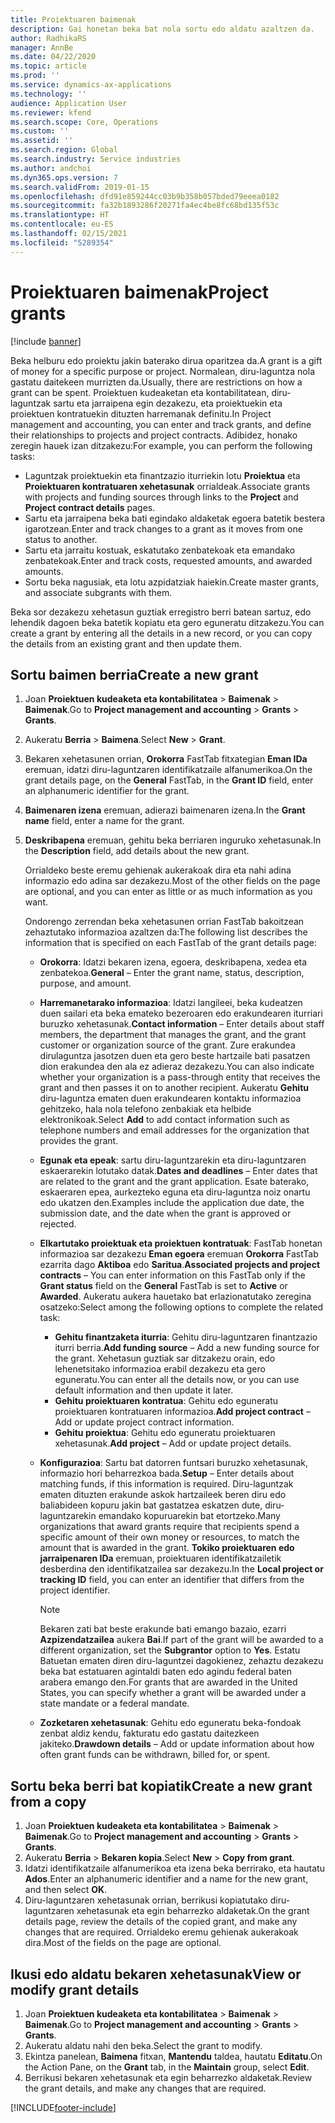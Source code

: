 ```yaml
---
title: Proiektuaren baimenak
description: Gai honetan beka bat nola sortu edo aldatu azaltzen da.
author: RadhikaRS
manager: AnnBe
ms.date: 04/22/2020
ms.topic: article
ms.prod: ''
ms.service: dynamics-ax-applications
ms.technology: ''
audience: Application User
ms.reviewer: kfend
ms.search.scope: Core, Operations
ms.custom: ''
ms.assetid: ''
ms.search.region: Global
ms.search.industry: Service industries
ms.author: andchoi
ms.dyn365.ops.version: 7
ms.search.validFrom: 2019-01-15
ms.openlocfilehash: dfd91e859244cc03b9b358b057bded79eeea0182
ms.sourcegitcommit: fa32b1893286f20271fa4ec4be8fc68bd135f53c
ms.translationtype: HT
ms.contentlocale: eu-ES
ms.lasthandoff: 02/15/2021
ms.locfileid: "5289354"
---
```

# <a name="project-grants"></a><span data-ttu-id="b4c74-103">Proiektuaren baimenak</span><span class="sxs-lookup"><span data-stu-id="b4c74-103">Project grants</span></span>

[!include [banner](../includes/banner.md)]

<span data-ttu-id="b4c74-104">Beka helburu edo proiektu jakin baterako dirua oparitzea da.</span><span class="sxs-lookup"><span data-stu-id="b4c74-104">A grant is a gift of money for a specific purpose or project.</span></span> <span data-ttu-id="b4c74-105">Normalean, diru-laguntza nola gastatu daitekeen murrizten da.</span><span class="sxs-lookup"><span data-stu-id="b4c74-105">Usually, there are restrictions on how a grant can be spent.</span></span> <span data-ttu-id="b4c74-106">Proiektuen kudeaketan eta kontabilitatean, diru-laguntzak sartu eta jarraipena egin dezakezu, eta proiektuekin eta proiektuen kontratuekin dituzten harremanak definitu.</span><span class="sxs-lookup"><span data-stu-id="b4c74-106">In Project management and accounting, you can enter and track grants, and define their relationships to projects and project contracts.</span></span> <span data-ttu-id="b4c74-107">Adibidez, honako zeregin hauek izan ditzakezu:</span><span class="sxs-lookup"><span data-stu-id="b4c74-107">For example, you can perform the following tasks:</span></span>

- <span data-ttu-id="b4c74-108">Laguntzak proiektuekin eta finantzazio iturriekin lotu **Proiektua** eta **Proiektuaren kontratuaren xehetasunak** orrialdeak.</span><span class="sxs-lookup"><span data-stu-id="b4c74-108">Associate grants with projects and funding sources through links to the **Project** and **Project contract details** pages.</span></span>
- <span data-ttu-id="b4c74-109">Sartu eta jarraipena beka bati egindako aldaketak egoera batetik bestera igarotzean.</span><span class="sxs-lookup"><span data-stu-id="b4c74-109">Enter and track changes to a grant as it moves from one status to another.</span></span>
- <span data-ttu-id="b4c74-110">Sartu eta jarraitu kostuak, eskatutako zenbatekoak eta emandako zenbatekoak.</span><span class="sxs-lookup"><span data-stu-id="b4c74-110">Enter and track costs, requested amounts, and awarded amounts.</span></span>
- <span data-ttu-id="b4c74-111">Sortu beka nagusiak, eta lotu azpidatziak haiekin.</span><span class="sxs-lookup"><span data-stu-id="b4c74-111">Create master grants, and associate subgrants with them.</span></span>

<span data-ttu-id="b4c74-112">Beka sor dezakezu xehetasun guztiak erregistro berri batean sartuz, edo lehendik dagoen beka batetik kopiatu eta gero eguneratu ditzakezu.</span><span class="sxs-lookup"><span data-stu-id="b4c74-112">You can create a grant by entering all the details in a new record, or you can copy the details from an existing grant and then update them.</span></span>

## <a name="create-a-new-grant"></a><span data-ttu-id="b4c74-113">Sortu baimen berria</span><span class="sxs-lookup"><span data-stu-id="b4c74-113">Create a new grant</span></span>

1. <span data-ttu-id="b4c74-114">Joan **Proiektuen kudeaketa eta kontabilitatea** \> **Baimenak** \> **Baimenak**.</span><span class="sxs-lookup"><span data-stu-id="b4c74-114">Go to **Project management and accounting** \> **Grants** \> **Grants**.</span></span>
2. <span data-ttu-id="b4c74-115">Aukeratu **Berria** \> **Baimena**.</span><span class="sxs-lookup"><span data-stu-id="b4c74-115">Select **New** \> **Grant**.</span></span>
3. <span data-ttu-id="b4c74-116">Bekaren xehetasunen orrian, **Orokorra** FastTab fitxategian **Eman IDa** eremuan, idatzi diru-laguntzaren identifikatzaile alfanumerikoa.</span><span class="sxs-lookup"><span data-stu-id="b4c74-116">On the grant details page, on the **General** FastTab, in the **Grant ID** field, enter an alphanumeric identifier for the grant.</span></span>
4. <span data-ttu-id="b4c74-117">**Baimenaren izena** eremuan, adierazi baimenaren izena.</span><span class="sxs-lookup"><span data-stu-id="b4c74-117">In the **Grant name** field, enter a name for the grant.</span></span>
5. <span data-ttu-id="b4c74-118">**Deskribapena** eremuan, gehitu beka berriaren inguruko xehetasunak.</span><span class="sxs-lookup"><span data-stu-id="b4c74-118">In the **Description** field, add details about the new grant.</span></span>

    <span data-ttu-id="b4c74-119">Orrialdeko beste eremu gehienak aukerakoak dira eta nahi adina informazio edo adina sar dezakezu.</span><span class="sxs-lookup"><span data-stu-id="b4c74-119">Most of the other fields on the page are optional, and you can enter as little or as much information as you want.</span></span>

    <span data-ttu-id="b4c74-120">Ondorengo zerrendan beka xehetasunen orrian FastTab bakoitzean zehaztutako informazioa azaltzen da:</span><span class="sxs-lookup"><span data-stu-id="b4c74-120">The following list describes the information that is specified on each FastTab of the grant details page:</span></span>

    - <span data-ttu-id="b4c74-121">**Orokorra**: Idatzi bekaren izena, egoera, deskribapena, xedea eta zenbatekoa.</span><span class="sxs-lookup"><span data-stu-id="b4c74-121">**General** – Enter the grant name, status, description, purpose, and amount.</span></span>
    - <span data-ttu-id="b4c74-122">**Harremanetarako informazioa**: Idatzi langileei, beka kudeatzen duen sailari eta beka emateko bezeroaren edo erakundearen iturriari buruzko xehetasunak.</span><span class="sxs-lookup"><span data-stu-id="b4c74-122">**Contact information** – Enter details about staff members, the department that manages the grant, and the grant customer or organization source of the grant.</span></span> <span data-ttu-id="b4c74-123">Zure erakundea dirulaguntza jasotzen duen eta gero beste hartzaile bati pasatzen dion erakundea den ala ez adieraz dezakezu.</span><span class="sxs-lookup"><span data-stu-id="b4c74-123">You can also indicate whether your organization is a pass-through entity that receives the grant and then passes it on to another recipient.</span></span> <span data-ttu-id="b4c74-124">Aukeratu **Gehitu** diru-laguntza ematen duen erakundearen kontaktu informazioa gehitzeko, hala nola telefono zenbakiak eta helbide elektronikoak.</span><span class="sxs-lookup"><span data-stu-id="b4c74-124">Select **Add** to add contact information such as telephone numbers and email addresses for the organization that provides the grant.</span></span>
    - <span data-ttu-id="b4c74-125">**Egunak eta epeak**: sartu diru-laguntzarekin eta diru-laguntzaren eskaerarekin lotutako datak.</span><span class="sxs-lookup"><span data-stu-id="b4c74-125">**Dates and deadlines** – Enter dates that are related to the grant and the grant application.</span></span> <span data-ttu-id="b4c74-126">Esate baterako, eskaeraren epea, aurkezteko eguna eta diru-laguntza noiz onartu edo ukatzen den.</span><span class="sxs-lookup"><span data-stu-id="b4c74-126">Examples include the application due date, the submission date, and the date when the grant is approved or rejected.</span></span>
    - <span data-ttu-id="b4c74-127">**Elkartutako proiektuak eta proiektuen kontratuak**: FastTab honetan informazioa sar dezakezu **Eman egoera** eremuan **Orokorra** FastTab ezarrita dago **Aktiboa** edo **Saritua**.</span><span class="sxs-lookup"><span data-stu-id="b4c74-127">**Associated projects and project contracts** – You can enter information on this FastTab only if the **Grant status** field on the **General** FastTab is set to **Active** or **Awarded**.</span></span> <span data-ttu-id="b4c74-128">Aukeratu aukera hauetako bat erlazionatutako zeregina osatzeko:</span><span class="sxs-lookup"><span data-stu-id="b4c74-128">Select among the following options to complete the related task:</span></span>

        - <span data-ttu-id="b4c74-129">**Gehitu finantzaketa iturria**: Gehitu diru-laguntzaren finantzazio iturri berria.</span><span class="sxs-lookup"><span data-stu-id="b4c74-129">**Add funding source** – Add a new funding source for the grant.</span></span> <span data-ttu-id="b4c74-130">Xehetasun guztiak sar ditzakezu orain, edo lehenetsitako informazioa erabil dezakezu eta gero eguneratu.</span><span class="sxs-lookup"><span data-stu-id="b4c74-130">You can enter all the details now, or you can use default information and then update it later.</span></span>
        - <span data-ttu-id="b4c74-131">**Gehitu proiektuaren kontratua**: Gehitu edo eguneratu proiektuaren kontratuaren informazioa.</span><span class="sxs-lookup"><span data-stu-id="b4c74-131">**Add project contract** – Add or update project contract information.</span></span>
        - <span data-ttu-id="b4c74-132">**Gehitu proiektua**: Gehitu edo eguneratu proiektuaren xehetasunak.</span><span class="sxs-lookup"><span data-stu-id="b4c74-132">**Add project** – Add or update project details.</span></span>

    - <span data-ttu-id="b4c74-133">**Konfigurazioa**: Sartu bat datorren funtsari buruzko xehetasunak, informazio hori beharrezkoa bada.</span><span class="sxs-lookup"><span data-stu-id="b4c74-133">**Setup** – Enter details about matching funds, if this information is required.</span></span> <span data-ttu-id="b4c74-134">Diru-laguntzak ematen dituzten erakunde askok hartzaileek beren diru edo baliabideen kopuru jakin bat gastatzea eskatzen dute, diru-laguntzarekin emandako kopuruarekin bat etortzeko.</span><span class="sxs-lookup"><span data-stu-id="b4c74-134">Many organizations that award grants require that recipients spend a specific amount of their own money or resources, to match the amount that is awarded in the grant.</span></span> <span data-ttu-id="b4c74-135">**Tokiko proiektuaren edo jarraipenaren IDa** eremuan, proiektuaren identifikatzailetik desberdina den identifikatzailea sar dezakezu.</span><span class="sxs-lookup"><span data-stu-id="b4c74-135">In the **Local project or tracking ID** field, you can enter an identifier that differs from the project identifier.</span></span>

        > [!NOTE]
        > <span data-ttu-id="b4c74-136">Bekaren zati bat beste erakunde bati emango bazaio, ezarri **Azpizendatzailea** aukera **Bai**.</span><span class="sxs-lookup"><span data-stu-id="b4c74-136">If part of the grant will be awarded to a different organization, set the **Subgrantor** option to **Yes**.</span></span> <span data-ttu-id="b4c74-137">Estatu Batuetan ematen diren diru-laguntzei dagokienez, zehaztu dezakezu beka bat estatuaren agintaldi baten edo agindu federal baten arabera emango den.</span><span class="sxs-lookup"><span data-stu-id="b4c74-137">For grants that are awarded in the United States, you can specify whether a grant will be awarded under a state mandate or a federal mandate.</span></span>

    - <span data-ttu-id="b4c74-138">**Zozketaren xehetasunak**: Gehitu edo eguneratu beka-fondoak zenbat aldiz kendu, fakturatu edo gastatu daitezkeen jakiteko.</span><span class="sxs-lookup"><span data-stu-id="b4c74-138">**Drawdown details** – Add or update information about how often grant funds can be withdrawn, billed for, or spent.</span></span>

## <a name="create-a-new-grant-from-a-copy"></a><span data-ttu-id="b4c74-139">Sortu beka berri bat kopiatik</span><span class="sxs-lookup"><span data-stu-id="b4c74-139">Create a new grant from a copy</span></span>

1. <span data-ttu-id="b4c74-140">Joan **Proiektuen kudeaketa eta kontabilitatea** \> **Baimenak** \> **Baimenak**.</span><span class="sxs-lookup"><span data-stu-id="b4c74-140">Go to **Project management and accounting** \> **Grants** \> **Grants**.</span></span>
2. <span data-ttu-id="b4c74-141">Aukeratu **Berria** \> **Bekaren kopia**.</span><span class="sxs-lookup"><span data-stu-id="b4c74-141">Select **New** \> **Copy from grant**.</span></span>
3. <span data-ttu-id="b4c74-142">Idatzi identifikatzaile alfanumerikoa eta izena beka berrirako, eta hautatu **Ados**.</span><span class="sxs-lookup"><span data-stu-id="b4c74-142">Enter an alphanumeric identifier and a name for the new grant, and then select **OK**.</span></span>
4. <span data-ttu-id="b4c74-143">Diru-laguntzaren xehetasunak orrian, berrikusi kopiatutako diru-laguntzaren xehetasunak eta egin beharrezko aldaketak.</span><span class="sxs-lookup"><span data-stu-id="b4c74-143">On the grant details page, review the details of the copied grant, and make any changes that are required.</span></span> <span data-ttu-id="b4c74-144">Orrialdeko eremu gehienak aukerakoak dira.</span><span class="sxs-lookup"><span data-stu-id="b4c74-144">Most of the fields on the page are optional.</span></span>

## <a name="view-or-modify-grant-details"></a><span data-ttu-id="b4c74-145">Ikusi edo aldatu bekaren xehetasunak</span><span class="sxs-lookup"><span data-stu-id="b4c74-145">View or modify grant details</span></span>

1. <span data-ttu-id="b4c74-146">Joan **Proiektuen kudeaketa eta kontabilitatea** \> **Baimenak** \> **Baimenak**.</span><span class="sxs-lookup"><span data-stu-id="b4c74-146">Go to **Project management and accounting** \> **Grants** \> **Grants**.</span></span>
2. <span data-ttu-id="b4c74-147">Aukeratu aldatu nahi den beka.</span><span class="sxs-lookup"><span data-stu-id="b4c74-147">Select the grant to modify.</span></span>
3. <span data-ttu-id="b4c74-148">Ekintza panelean, **Baimena** fitxan, **Mantendu** taldea, hautatu **Editatu**.</span><span class="sxs-lookup"><span data-stu-id="b4c74-148">On the Action Pane, on the **Grant** tab, in the **Maintain** group, select **Edit**.</span></span>
4. <span data-ttu-id="b4c74-149">Berrikusi bekaren xehetasunak eta egin beharrezko aldaketak.</span><span class="sxs-lookup"><span data-stu-id="b4c74-149">Review the grant details, and make any changes that are required.</span></span>


[!INCLUDE[footer-include](../includes/footer-banner.md)]